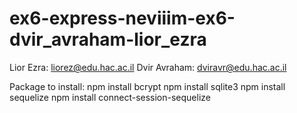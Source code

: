 # ex6-express-neviiim-ex6-dvir_avraham-lior_ezra

Lior Ezra: liorez@edu.hac.ac.il
Dvir Avraham: dviravr@edu.hac.ac.il



Package to install:
npm install bcrypt
npm install sqlite3
npm install sequelize
npm install connect-session-sequelize
